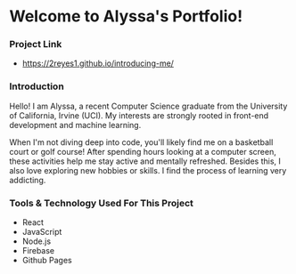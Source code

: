 # Welcome to Alyssa's Portfolio!

### Project Link
* https://2reyes1.github.io/introducing-me/

### Introduction
Hello! I am Alyssa, a recent Computer Science graduate from the University of California, Irvine (UCI). My interests are strongly rooted in front-end development and machine learning.

When I'm not diving deep into code, you'll likely find me on a basketball court or golf course! After spending hours looking at a computer screen, these activities help me stay active and mentally refreshed. Besides this, I also love exploring new hobbies or skills. I find the process of learning very addicting.

### Tools & Technology Used For This Project
* React
* JavaScript
* Node.js
* Firebase
* Github Pages
